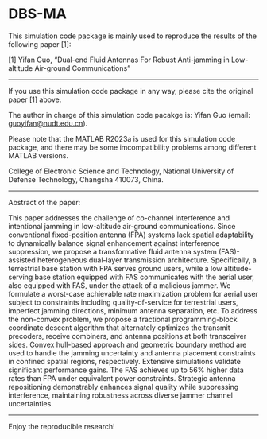 # DBS-MA
This simulation code package is mainly used to reproduce the results of the following paper [1]:

[1] Yifan Guo, “Dual-end Fluid Antennas For Robust Anti-jamming in Low-altitude Air-ground Communications”

*********************************************************************************************************************************
If you use this simulation code package in any way, please cite the original paper [1] above. 
 
The author in charge of this simulation code pacakge is: Yifan Guo (email: guoyifan@nudt.edu.cn).

Please note that the MATLAB R2023a is used for this simulation code package,  and there may be some imcompatibility problems among different MATLAB versions. 

College of Electronic Science and Technology, National University of Defense Technology, Changsha 410073, China. 

*********************************************************************************************************************************
Abstract of the paper: 

This paper addresses the challenge of co-channel interference and intentional jamming in low-altitude air-ground communications.
Since conventional fixed-position antenna (FPA) systems lack spatial adaptability to dynamically balance signal enhancement against interference suppression, we propose a transformative fluid antenna system (FAS)-assisted heterogeneous dual-layer transmission architecture.
Specifically, a terrestrial base station with FPA serves ground users, while a low altitude-serving base station equipped with FAS communicates with the aerial user, also equipped with FAS, under the attack of a malicious jammer. 
We formulate a worst-case achievable rate maximization problem for aerial user subject to constraints including quality-of-service for terrestrial users, imperfect jamming directions, minimum antenna separation, etc.
To address the non-convex problem, we propose a fractional programming-block coordinate descent algorithm that alternately optimizes the transmit precoders, receive combiners, and antenna positions at both transceiver sides.
Convex hull-based approach and geometric boundary method are used to handle the jamming uncertainty and antenna placement constraints in confined spatial regions, respectively.
Extensive simulations validate significant performance gains. The FAS achieves up to 56\% higher data rates than FPA under equivalent power constraints. Strategic antenna repositioning demonstrably enhances signal quality while suppressing interference, maintaining robustness across diverse jammer channel uncertainties.

*********************************************************************************************************************************
Enjoy the reproducible research!
